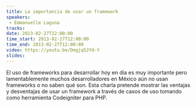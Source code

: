 ```yaml
---
title: La importancia de usar un framework
speakers:
 - Emmanuelle Laguna
tracks:
date: 2013-02-27T12:00:00
time_start: 2013-02-27T12:00:00
time_end: 2013-02-27T12:00:00
video: https://youtu.be/Dmgjq52Yd-Y
slides: 
---
```


El uso de frameworks para desarrollar hoy en día es muy importante pero lamentablemente muchos desarrolladores en México aún no usan frameworks o no saben qué son. Esta charla pretende mostrar las ventajas y desventajas de usar un framework a través de casos de uso tomando como herramienta Codeigniter para PHP.